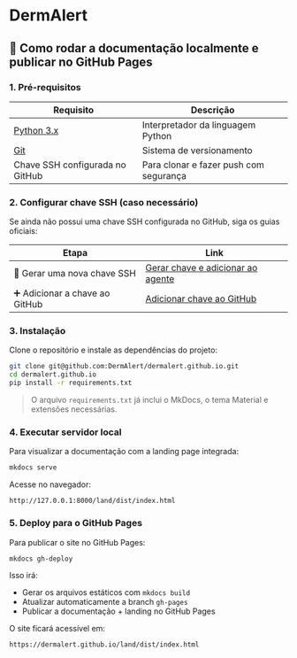 # DermAlert

## 🚀 Como rodar a documentação localmente e publicar no GitHub Pages

### 1. Pré-requisitos

| Requisito | Descrição |
|-----------|-----------|
| [Python 3.x](https://www.python.org/downloads/) | Interpretador da linguagem Python |
| [Git](https://git-scm.com/downloads) | Sistema de versionamento |
| Chave SSH configurada no GitHub | Para clonar e fazer push com segurança |

### 2. Configurar chave SSH (caso necessário)

Se ainda não possui uma chave SSH configurada no GitHub, siga os guias oficiais:

| Etapa | Link |
|-------|------|
| 🔑 Gerar uma nova chave SSH | [Gerar chave e adicionar ao agente](https://docs.github.com/en/authentication/connecting-to-github-with-ssh/generating-a-new-ssh-key-and-adding-it-to-the-ssh-agent) |
| ➕ Adicionar a chave ao GitHub | [Adicionar chave ao GitHub](https://docs.github.com/en/authentication/connecting-to-github-with-ssh/adding-a-new-ssh-key-to-your-github-account) |

### 3. Instalação

Clone o repositório e instale as dependências do projeto:

```bash
git clone git@github.com:DermAlert/dermalert.github.io.git
cd dermalert.github.io
pip install -r requirements.txt
```

> O arquivo `requirements.txt` já inclui o MkDocs, o tema Material e extensões necessárias.

### 4. Executar servidor local

Para visualizar a documentação com a landing page integrada:

```bash
mkdocs serve
```

Acesse no navegador:

```
http://127.0.0.1:8000/land/dist/index.html
```

### 5. Deploy para o GitHub Pages

Para publicar o site no GitHub Pages:

```bash
mkdocs gh-deploy
```

Isso irá:

- Gerar os arquivos estáticos com `mkdocs build`
- Atualizar automaticamente a branch `gh-pages`
- Publicar a documentação + landing no GitHub Pages

O site ficará acessível em:

```
https://dermalert.github.io/land/dist/index.html
```